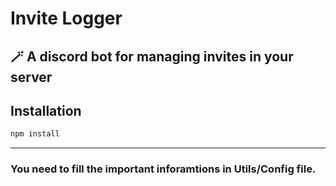 # Invite Logger


## 🪄 A discord bot for managing invites in your server

## Installation

```sh
npm install
```
---

### You need to fill the important inforamtions in Utils/Config file.
